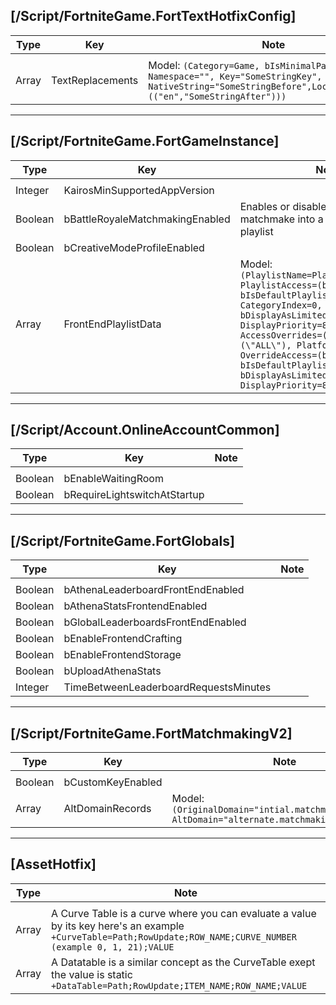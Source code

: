 ## [/Script/FortniteGame.FortTextHotfixConfig]
| Type | Key | Note |
| - | - | - |
| | | |
| Array | TextReplacements | Model: `(Category=Game, bIsMinimalPatch=True, Namespace="", Key="SomeStringKey", NativeString="SomeStringBefore",LocalizedStrings=(("en","SomeStringAfter")))` |


---
## [/Script/FortniteGame.FortGameInstance]
| Type | Key | Note |
| - | - | - |
| | | |
| Integer | KairosMinSupportedAppVersion | |
| Boolean | bBattleRoyaleMatchmakingEnabled | Enables or disables the ability to matchmake into a Battle Royale playlist |
| Boolean | bCreativeModeProfileEnabled | |
| Array | FrontEndPlaylistData | Model: `(PlaylistName=Playlist_PlaylistId, PlaylistAccess=(bEnabled=false, bIsDefaultPlaylist=false, CategoryIndex=0, bDisplayAsLimitedTime=false, DisplayPriority=8), AccessOverrides=((Regions=(\"ALL\"), Platforms=(\"ALL\"), OverrideAccess=(bEnabled=false, bIsDefaultPlaylist=false, bDisplayAsLimitedTime=False, DisplayPriority=8)))` |


---
## [/Script/Account.OnlineAccountCommon]
| Type | Key | Note |
| - | - | - |
| | | |
| Boolean | bEnableWaitingRoom | |
| Boolean | bRequireLightswitchAtStartup | |


---
## [/Script/FortniteGame.FortGlobals]
| Type | Key | Note |
| - | - | - |
| | | |
| Boolean | bAthenaLeaderboardFrontEndEnabled | |
| Boolean | bAthenaStatsFrontendEnabled | |
| Boolean | bGlobalLeaderboardsFrontEndEnabled | |
| Boolean | bEnableFrontendCrafting | |
| Boolean | bEnableFrontendStorage | |
| Boolean | bUploadAthenaStats | |
| Integer | TimeBetweenLeaderboardRequestsMinutes | |


---
## [/Script/FortniteGame.FortMatchmakingV2]
| Type | Key | Note |
| - | - | - |
| | | |
| Boolean | bCustomKeyEnabled | |
| Array | AltDomainRecords | Model: `(OriginalDomain="intial.matchmaking.domain", AltDomain="alternate.matchmaking.domain")`|
---
## [AssetHotfix]
| Type | Note
| - | - |
| | |
| Array |A Curve Table is a curve where you can evaluate a value by its key here's an example `+CurveTable=Path;RowUpdate;ROW_NAME;CURVE_NUMBER (example 0, 1, 21);VALUE`  |
| Array | A Datatable is a similar concept as the CurveTable exept the value is static `+DataTable=Path;RowUpdate;ITEM_NAME;ROW_NAME;VALUE`|
